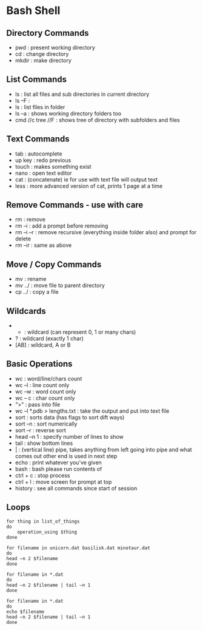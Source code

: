# Bash Shell

## Directory Commands
- pwd : present working directory
- cd : change directory
- mkdir : make directory

## List Commands
- ls : list all files and sub directories in current directory
- ls –F : 
- ls <folder> : list files in folder
- ls –a : shows working directory folders too
- cmd //c tree //F : shows tree of directory with subfolders and files

## Text Commands
- tab : autocomplete 
- up key : redo previous
- touch : makes something exist
- nano : open text editor
- cat : (concatenate) ie for use with text file will output text
- less :  more advanced version of cat, prints 1 page at a time

## Remove Commands - use with care
- rm : remove
- rm –i : add a prompt before removing
- rm –i –r : remove recursive (everything inside folder also) and prompt for delete
- rm –ir : same as above

## Move / Copy Commands
- mv <file name> <new file name>: rename
- mv <file> ../<file name> : move file to parent directory
- cp <file name> ../ : copy a file

## Wildcards
- *  : wildcard (can represent 0, 1 or many chars)
- ? : wildcard (exactly 1 char)
- [AB] : wildcard, A or B

## Basic Operations
- wc : word/line/chars count
- wc –l : line count only
- wc –w : word count only
- wc – c : char count only
- ">"  : pass into file
- wc –l *.pdb > lengths.txt : take the output and put into text file
- sort : sorts data (has flags to sort dift ways)
- sort –n : sort numerically
- sort –r : reverse sort
- head –n 1 : specify number of lines to show
- tail : show bottom lines
- | : (vertical line) pipe, takes anything from left going into pipe and what comes out other end is used in next step
- echo : print whatever you’ve given 
- bash <file> : bash please run contents of <file>
- ctrl + c : stop process
- ctrl + l : move screen for prompt at top
- history : see all commands since start of session

## Loops
```
for thing in list_of_things
do
    operation_using $thing  
done

for filename in unicorn.dat basilisk.dat minotaur.dat
do
head –n 2 $filename
done

for filename in *.dat
do
head –n 2 $filename | tail –n 1
done

for filename in *.dat
do
echo $filename
head –n 2 $filename | tail –n 1
done
```
